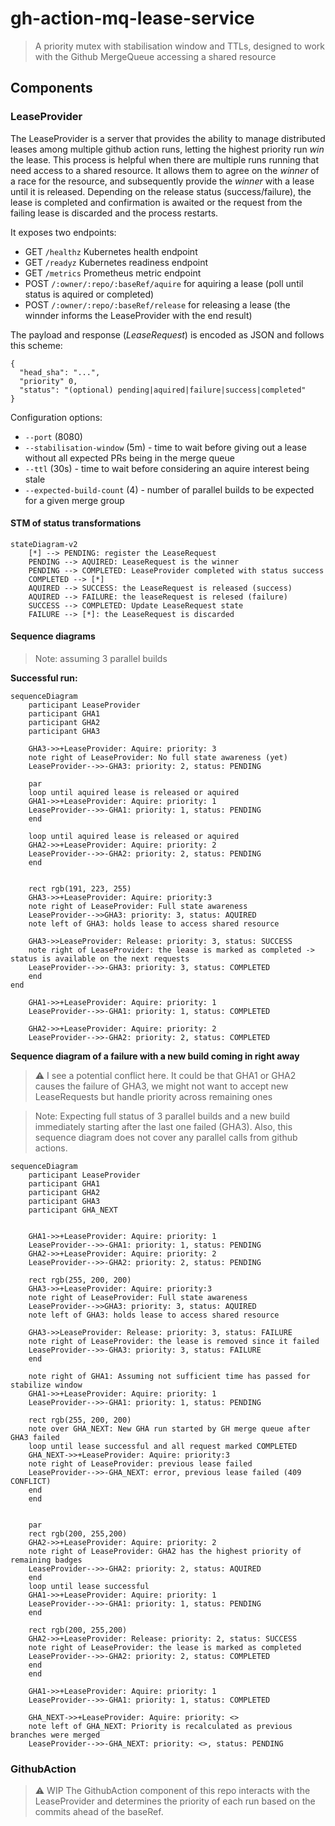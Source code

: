 # gh-action-mq-lease-service
> A priority mutex with stabilisation window and TTLs, designed to work with the Github MergeQueue accessing a shared resource

## Components

### LeaseProvider
The LeaseProvider is a server that provides the ability to manage distributed leases among multiple github action runs, letting the highest priority run _win_ the lease. This process is helpful when there are multiple runs running that need access to a shared resource. It allows them to agree on the _winner_ of a race for the resource, and subsequently provide the _winner_ with a lease until it is released.
Depending on the release status (success/failure), the lease is completed and confirmation is awaited or the request from the failing lease is discarded and the process restarts.

It exposes two endpoints:
- GET `/healthz` Kubernetes health endpoint
- GET `/readyz` Kubernetes readiness endpoint
- GET `/metrics` Prometheus metric endpoint
- POST `/:owner/:repo/:baseRef/aquire` for aquiring a lease (poll until status is aquired or completed)
- POST `/:owner/:repo/:baseRef/release` for releasing a lease (the winnder informs the LeaseProvider with the end result)

The payload and response (_LeaseRequest_) is encoded as JSON and follows this scheme:
```jsonnet
{
  "head_sha": "...",
  "priority" 0,
  "status": "(optional) pending|aquired|failure|success|completed"
}
```

Configuration options:
- `--port` (8080)
- `--stabilisation-window` (5m) - time to wait before giving out a lease without all expected PRs being in the merge queue
- `--ttl` (30s) - time to wait before considering an aquire interest being stale
- `--expected-build-count` (4) - number of parallel builds to be expected for a given merge group

#### STM of status transformations
```mermaid
stateDiagram-v2
    [*] --> PENDING: register the LeaseRequest
    PENDING --> AQUIRED: LeaseRequest is the winner
    PENDING --> COMPLETED: LeaseProvider completed with status success
    COMPLETED --> [*]
    AQUIRED --> SUCCESS: the LeaseRequest is released (success)
    AQUIRED --> FAILURE: the leaseRequest is relesed (failure)
    SUCCESS --> COMPLETED: Update LeaseRequest state
    FAILURE --> [*]: the LeaseRequest is discarded
```

#### Sequence diagrams
> Note: assuming 3 parallel builds

**Successful run:**
```mermaid
sequenceDiagram
    participant LeaseProvider
    participant GHA1
    participant GHA2
    participant GHA3

    GHA3->>+LeaseProvider: Aquire: priority: 3 
    note right of LeaseProvider: No full state awareness (yet)
    LeaseProvider-->>-GHA3: priority: 2, status: PENDING
    
    par
    loop until aquired lease is released or aquired
    GHA1->>+LeaseProvider: Aquire: priority: 1
    LeaseProvider-->>-GHA1: priority: 1, status: PENDING
    end
    
    loop until aquired lease is released or aquired
    GHA2->>+LeaseProvider: Aquire: priority: 2
    LeaseProvider-->>-GHA2: priority: 2, status: PENDING
    end
    

    rect rgb(191, 223, 255)
    GHA3->>+LeaseProvider: Aquire: priority:3 
    note right of LeaseProvider: Full state awareness 
    LeaseProvider-->>GHA3: priority: 3, status: AQUIRED
    note left of GHA3: holds lease to access shared resource

    GHA3->>LeaseProvider: Release: priority: 3, status: SUCCESS
    note right of LeaseProvider: the lease is marked as completed -> status is available on the next requests
    LeaseProvider-->>-GHA3: priority: 3, status: COMPLETED
    end
end
    
    GHA1->>+LeaseProvider: Aquire: priority: 1
    LeaseProvider-->>-GHA1: priority: 1, status: COMPLETED

    GHA2->>+LeaseProvider: Aquire: priority: 2
    LeaseProvider-->>-GHA2: priority: 2, status: COMPLETED

```

**Sequence diagram of a failure with a new build coming in right away**

> :warning: I see a potential conflict here. It could be that GHA1 or GHA2 causes the failure of GHA3, we might not want to accept new LeaseRequests but handle priority across remaining ones

> Note: Expecting full status of 3 parallel builds and a new build immediately starting after the last one failed (GHA3). Also, this sequence diagram does not cover any parallel calls from github actions.

```mermaid
sequenceDiagram
    participant LeaseProvider
    participant GHA1
    participant GHA2
    participant GHA3
    participant GHA_NEXT

    
    GHA1->>+LeaseProvider: Aquire: priority: 1
    LeaseProvider-->>-GHA1: priority: 1, status: PENDING
    GHA2->>+LeaseProvider: Aquire: priority: 2
    LeaseProvider-->>-GHA2: priority: 2, status: PENDING

    rect rgb(255, 200, 200)
    GHA3->>+LeaseProvider: Aquire: priority:3 
    note right of LeaseProvider: Full state awareness 
    LeaseProvider-->>GHA3: priority: 3, status: AQUIRED
    note left of GHA3: holds lease to access shared resource

    GHA3->>LeaseProvider: Release: priority: 3, status: FAILURE
    note right of LeaseProvider: the lease is removed since it failed
    LeaseProvider-->>-GHA3: priority: 3, status: FAILURE
    end

    note right of GHA1: Assuming not sufficient time has passed for stabilize window
    GHA1->>+LeaseProvider: Aquire: priority: 1
    LeaseProvider-->>-GHA1: priority: 1, status: PENDING

    rect rgb(255, 200, 200)
    note over GHA_NEXT: New GHA run started by GH merge queue after GHA3 failed
    loop until lease successful and all request marked COMPLETED
    GHA_NEXT->>+LeaseProvider: Aquire: priority:3 
    note right of LeaseProvider: previous lease failed 
    LeaseProvider-->>-GHA_NEXT: error, previous lease failed (409 CONFLICT)
    end
    end


    par    
    rect rgb(200, 255,200)
    GHA2->>+LeaseProvider: Aquire: priority: 2
    note right of LeaseProvider: GHA2 has the highest priority of remaining badges
    LeaseProvider-->>-GHA2: priority: 2, status: AQUIRED
    end
    loop until lease successful
    GHA1->>+LeaseProvider: Aquire: priority: 1
    LeaseProvider-->>-GHA1: priority: 1, status: PENDING
    end

    rect rgb(200, 255,200)
    GHA2->>+LeaseProvider: Release: priority: 2, status: SUCCESS
    note right of LeaseProvider: the lease is marked as completed
    LeaseProvider-->>-GHA2: priority: 2, status: COMPLETED
    end
    end

    GHA1->>+LeaseProvider: Aquire: priority: 1
    LeaseProvider-->>-GHA1: priority: 1, status: COMPLETED

    GHA_NEXT->>+LeaseProvider: Aquire: priority: <>
    note left of GHA_NEXT: Priority is recalculated as previous branches were merged
    LeaseProvider-->>-GHA_NEXT: priority: <>, status: PENDING
```



### GithubAction
> :warning: WIP
The GithubAction component of this repo interacts with the LeaseProvider and determines the priority of each run based on the commits ahead of the baseRef.